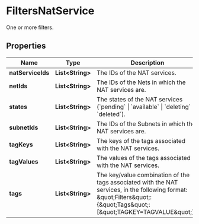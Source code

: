 

# FiltersNatService

One or more filters.

## Properties

| Name | Type | Description | Notes |
|------------ | ------------- | ------------- | -------------|
|**natServiceIds** | **List&lt;String&gt;** | The IDs of the NAT services. |  [optional] |
|**netIds** | **List&lt;String&gt;** | The IDs of the Nets in which the NAT services are. |  [optional] |
|**states** | **List&lt;String&gt;** | The states of the NAT services (&#x60;pending&#x60; \\| &#x60;available&#x60; \\| &#x60;deleting&#x60; \\| &#x60;deleted&#x60;). |  [optional] |
|**subnetIds** | **List&lt;String&gt;** | The IDs of the Subnets in which the NAT services are. |  [optional] |
|**tagKeys** | **List&lt;String&gt;** | The keys of the tags associated with the NAT services. |  [optional] |
|**tagValues** | **List&lt;String&gt;** | The values of the tags associated with the NAT services. |  [optional] |
|**tags** | **List&lt;String&gt;** | The key/value combination of the tags associated with the NAT services, in the following format: &amp;quot;Filters&amp;quot;:{&amp;quot;Tags&amp;quot;:[&amp;quot;TAGKEY&#x3D;TAGVALUE&amp;quot;]}. |  [optional] |



